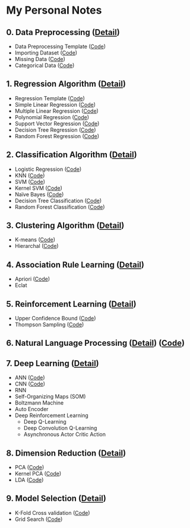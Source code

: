 # My Personal Notes

## 0.  Data Preprocessing ([Detail](0DP))

-	Data Preprocessing Template ([Code](0DP/Code/data_preprocessing_template.py))
-	Importing Dataset ([Code](0DP/Code/missing_data.py))
-	Missing Data ([Code](0DP/Code/missing_data.py))
- 	Categorical Data ([Code](0DP/Code/categorical_data.py))



## 1. Regression Algorithm ([Detail](1RA))

-	Regression Template ([Code](1RA/Code/regression_template.py))
- 	Simple Linear Regression ([Code](1RA/Code/simple_linear_regression.py))
-	Multiple Linear Regression ([Code](1RA/Code/multiple_linear_regression.py))
-	Polynomial Regression ([Code](1RA/Code/polynomial_regression.py))
-	Support Vector Regression ([Code](1RA/Code/svr.py))
-	Decision Tree Regression ([Code](1RA/Code/decision_tree_regression.py))
-	Random Forest Regression ([Code](1RA/Code/random_forest_regression.py))


## 2. Classification Algorithm ([Detail](2CA))

-	Logistic Regression ([Code](2CA/Code/logistic_regression.py))
-	KNN ([Code](2CA/Code/knn.py))
-	SVM ([Code](2CA/Code/svm.py))
-	Kernel SVM ([Code](2CA/Code/kernel_svm.py))
-	Naïve Bayes ([Code](2CA/Code/naive_bayes.py))
-	Decision Tree Classification ([Code](2CA/Code/decision_tree_classification.py))
-	Random Forest Classification ([Code](2CA/Code/random_forest_classification.py))

## 3. Clustering Algorithm ([Detail](3CA))

-	K-means ([Code](3CA/Code/kmeans.py))
-	Hierarchal ([Code](3CA/Code/hc.py))

## 4. Association Rule Learning ([Detail](4ARL))

-	Apriori ([Code](4ARL/Code/Apriori_Python))
-	Eclat

## 5. Reinforcement Learning ([Detail](5RL))

-	Upper Confidence Bound ([Code](5RL/Code/upper_confidence_interval.py))
-	Thompson Sampling ([Code](5RL/Code/thompson_sampling.py))

## 6. Natural Language Processing ([Detail](6NLP)) ([Code](4ARL/Code/natural_language_processing.py))

## 7. Deep Learning ([Detail](7DL))

-	ANN ([Code](7DL/Code/ann.py))
-	CNN ([Code](7DL/Code/cnn.py))
-	RNN 
-	Self-Organizing Maps (SOM) 
-	Boltzmann Machine 
-	Auto Encoder 
-	Deep Reinforcement Learning
	- Deep Q-Learning 
	- Deep Convolution Q-Learning 
	- Asynchronous Actor Critic Action 

## 8. Dimension Reduction ([Detail](8DR))

-	PCA  ([Code](8DR/Code/pda.py))
-	Kernel PCA ([Code](8DR/Code/kernel_pca.py))
-	LDA  ([Code](8DR/Code/lda.py))

## 9. Model Selection ([Detail](9MS))

-	K-Fold Cross validation ([Code](9MS/Code/k_fold_cross_validation.py.py))
-	Grid Search ([Code](9MS/Code/grid_search.py))